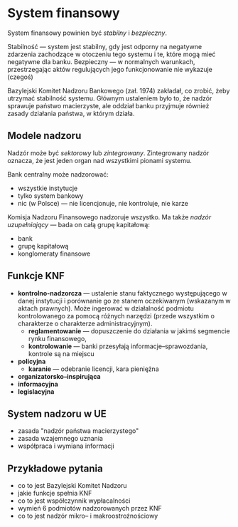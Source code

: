 # System finansowy

System finansowy powinien być _stabilny_ i _bezpieczny_.

Stabilność — system jest stabilny, gdy jest odporny na negatywne zdarzenia zachodzące w otoczeniu tego systemu i te, które mogą mieć negatywne dla banku.
Bezpieczny — w normalnych warunkach, przestrzegając aktów regulujących jego funkcjonowanie nie wykazuje (czegoś)

Bazylejski Komitet Nadzoru Bankowego (zał. 1974) zakładał, co zrobić, żeby utrzymać stabilność systemu. Głównym ustaleniem było to, że nadzór sprawuje państwo macierzyste, ale oddział banku przyjmuje również zasady działania państwa, w którym działa.

## Modele nadzoru

Nadzór może być _sektorowy_ lub _zintegrowany_. Zintegrowany nadzór oznacza, że jest jeden organ nad wszystkimi pionami systemu.

Bank centralny może nadzorować:

- wszystkie instytucje
- tylko system bankowy
- nic (w Polsce) — nie licencjonuje, nie kontroluje, nie karze

Komisja Nadzoru Finansowego nadzoruje wszystko. Ma także _nadzór uzupełniający_ — bada on całą grupę kapitałową:

- bank
- grupę kapitałową
- konglomeraty finansowe

## Funkcje KNF

- **kontrolno-nadzorcza** — ustalenie stanu faktycznego występującego w danej instytucji i porównanie go ze stanem oczekiwanym (wskazanym w aktach prawnych). Może ingerować w działalność podmiotu kontrolowanego za pomocą różnych narzędzi (przede wszystkim o charakterze o charakterze administracyjnym).
  - **reglamentowanie** — dopuszczenie do działania w jakimś segmencie rynku finansowego,
  - **kontrolowanie** — banki przesyłają informacje–sprawozdania, kontrole są na miejscu
- **policyjna**
  - **karanie** — odebranie licencji, kara pieniężna
- **organizatorsko–inspirująca**
- **informacyjna**
- **legislacyjna**

## System nadzoru w UE

- zasada "nadzór państwa macierzystego"
- zasada wzajemnego uznania
- współpraca i wymiana informacji

## Przykładowe pytania

- co to jest Bazylejski Komitet Nadzoru
- jakie funkcje spełnia KNF
- co to jest współczynnik wypłacalności
- wymień 6 podmiotów nadzorowanych przez KNF
- co to jest nadzór mikro– i makroostrożnościowy
